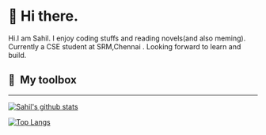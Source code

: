 # 👋 Hi there.
Hi.I am Sahil. I enjoy coding stuffs and reading novels(and also meming).<br>
Currently a CSE student at SRM,Chennai . Looking forward to learn and build.<br>

## 🧰 &nbsp;My toolbox
___
[![Sahil's github stats](https://github-readme-stats.vercel.app/api?username=sahilbaig&count_private=true&show_icons=true&theme=radical&hide_rank=false)](https://github.com/anuraghazra/github-readme-stats)

[![Top Langs](https://github-readme-stats.vercel.app/api/top-langs/?username=sahilbaig&hide=ruby)](https://github.com/sahilbaig/github-readme-stats)
<!--

